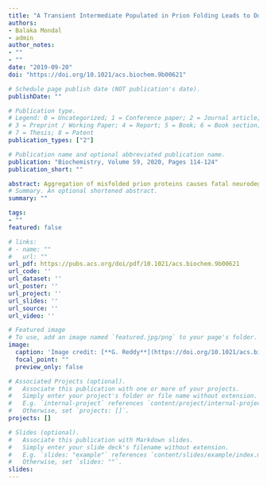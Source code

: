 ```yaml
---
title: "A Transient Intermediate Populated in Prion Folding Leads to Domain Swapping"
authors:
- Balaka Mondal
- admin
author_notes:
- ""
- ""
date: "2019-09-20"
doi: "https://doi.org/10.1021/acs.biochem.9b00621"

# Schedule page publish date (NOT publication's date).
publishDate: ""

# Publication type.
# Legend: 0 = Uncategorized; 1 = Conference paper; 2 = Journal article;
# 3 = Preprint / Working Paper; 4 = Report; 5 = Book; 6 = Book section;
# 7 = Thesis; 8 = Patent
publication_types: ["2"]

# Publication name and optional abbreviated publication name.
publication: "Biochemistry, Volume 59, 2020, Pages 114-124"
publication_short: ""

abstract: Aggregation of misfolded prion proteins causes fatal neurodegenerative disorders in both humans and animals. There is an extensive effort to identify the elusive aggregation-prone conformations (N*) of prions, which are early stage precursors to aggregation. We studied temperature- and force-induced unfolding of the structured C-terminal domain of mouse (moPrP) and human prion proteins (hPrP) using molecular dynamics simulations and coarse-grained protein models. We find that these proteins sparsely populate intermediate states bearing the features of N* and readily undergo domain-swapped dimerization by swapping the short β-strands present at the beginning of the C-terminal domain. The structure of the N* state is similar for both moPrP and hPrP, indicating a common pathogenic precursor across different species. Interestingly, disease-resistant hPrP (G127V) showed a drastic reduction in the population of the N* state further hinting a pathogenic connection to these partially denatured conformations. This study proposes a plausible runaway domain-swapping mechanism to describe the onset of prion aggregation.
# Summary. An optional shortened abstract.
summary: ""

tags:
- ""
featured: false

# links:
# - name: ""
#   url: ""
url_pdf: https://pubs.acs.org/doi/pdf/10.1021/acs.biochem.9b00621
url_code: ''
url_dataset: ''
url_poster: ''
url_project: ''
url_slides: ''
url_source: ''
url_video: ''

# Featured image
# To use, add an image named `featured.jpg/png` to your page's folder. 
image:
  caption: 'Image credit: [**G. Reddy**](https://doi.org/10.1021/acs.biochem.9b00621)'
  focal_point: ""
  preview_only: false

# Associated Projects (optional).
#   Associate this publication with one or more of your projects.
#   Simply enter your project's folder or file name without extension.
#   E.g. `internal-project` references `content/project/internal-project/index.md`.
#   Otherwise, set `projects: []`.
projects: []

# Slides (optional).
#   Associate this publication with Markdown slides.
#   Simply enter your slide deck's filename without extension.
#   E.g. `slides: "example"` references `content/slides/example/index.md`.
#   Otherwise, set `slides: ""`.
slides:
---
```

